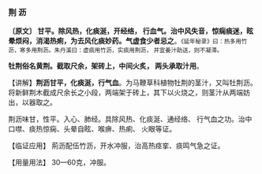 ### 荆 沥	

**〔原文〕 甘平。除风热，化痰涎，开经络， 行血气。治中风失音，惊痫痰迷，眩晕烦闷，消渴热痢，为去风化痰妙药。气虚食少者忌之**。<small>《延年秘录》曰：热多用竹沥，寒多用荆沥。朱丹溪曰：虚痰用竹沥，实痰用荆沥， 并宜姜汁助送，则不凝滞。</small>

**牡荆俗名黄荆。截取尺余，架砖上，中间火炙， 两头承取汁用**。

【讲解】**荆沥甘平，化痰涎，行气血**。为马鞭草科植物牡荆的茎汁，又叫牡荆沥。将新鲜荆木截成尺余长之小段，两端架于砖上，其下以火烧之，则茎汁从两端妨出，以器取之。

荆沥味甘，性平。入心、肺经。具除风热、化痰涎、通经络、 行气血之功。治中口噤、痰热惊痫、头晕自眩、喉痹、热痢、 火眼等证。

【临证应用】 荊沥配伍竹沥，开水冲服，治高热痉挛、痰鸣气急之证。

【用量用法】 30—60克，冲服。
